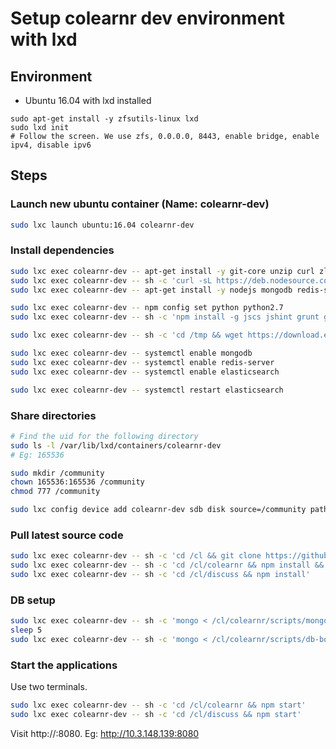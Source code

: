 # Setup colearnr dev environment with lxd

## Environment

- Ubuntu 16.04 with lxd installed
```
sudo apt-get install -y zfsutils-linux lxd
sudo lxd init
# Follow the screen. We use zfs, 0.0.0.0, 8443, enable bridge, enable ipv4, disable ipv6
```

## Steps

### Launch new ubuntu container (Name: colearnr-dev)

```bash
sudo lxc launch ubuntu:16.04 colearnr-dev
```

### Install dependencies

```bash
sudo lxc exec colearnr-dev -- apt-get install -y git-core unzip curl zlib1g-dev build-essential libssl-dev libreadline-dev libyaml-dev libsqlite3-dev sqlite3 libxml2-dev libxslt1-dev libcurl4-openssl-dev python-software-properties libgdbm-dev libncurses5-dev automake libtool bison libffi-dev
sudo lxc exec colearnr-dev -- sh -c 'curl -sL https://deb.nodesource.com/setup_6.x | sudo -E bash -'
sudo lxc exec colearnr-dev -- apt-get install -y nodejs mongodb redis-server python2.7 ruby ruby-compass

sudo lxc exec colearnr-dev -- npm config set python python2.7
sudo lxc exec colearnr-dev -- sh -c 'npm install -g jscs jshint grunt grunt-cli gulp gulp-cli bower nodemon standard standard-format'

sudo lxc exec colearnr-dev -- sh -c 'cd /tmp && wget https://download.elastic.co/elasticsearch/elasticsearch/elasticsearch-1.7.3.deb && dpkg -i elasticsearch-1.7.3.deb'

sudo lxc exec colearnr-dev -- systemctl enable mongodb
sudo lxc exec colearnr-dev -- systemctl enable redis-server
sudo lxc exec colearnr-dev -- systemctl enable elasticsearch

sudo lxc exec colearnr-dev -- systemctl restart elasticsearch
```

### Share directories

```bash
# Find the uid for the following directory
sudo ls -l /var/lib/lxd/containers/colearnr-dev
# Eg: 165536

sudo mkdir /community
chown 165536:165536 /community
chmod 777 /community

sudo lxc config device add colearnr-dev sdb disk source=/community path=cl
```

### Pull latest source code

```bash
sudo lxc exec colearnr-dev -- sh -c 'cd /cl && git clone https://github.com/colearnr/colearnr.git && git clone https://github.com/colearnr/discuss.git'
sudo lxc exec colearnr-dev -- sh -c 'cd /cl/colearnr && npm install && gulp css'
sudo lxc exec colearnr-dev -- sh -c 'cd /cl/discuss && npm install'
```

### DB setup

```bash
sudo lxc exec colearnr-dev -- sh -c 'mongo < /cl/colearnr/scripts/mongo-dev-rs.js'
sleep 5
sudo lxc exec colearnr-dev -- sh -c 'mongo < /cl/colearnr/scripts/db-bootstrap.js'
```

### Start the applications

Use two terminals.
```bash
sudo lxc exec colearnr-dev -- sh -c 'cd /cl/colearnr && npm start'
sudo lxc exec colearnr-dev -- sh -c 'cd /cl/discuss && npm start'
```

Visit http://<lxc ip>:8080.  Eg: http://10.3.148.139:8080
